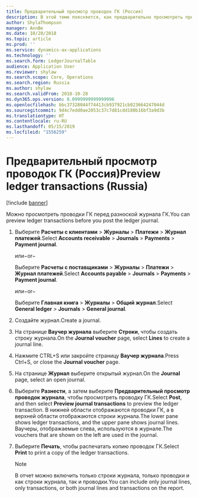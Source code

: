 ```yaml
---
title: Предварительный просмотр проводок ГК (Россия)
description: В этой теме поясняется, как предварительно просмотреть проводки ГК в Microsoft Dynamics 365 for Finance and Operations для России.
author: ShylaThompson
manager: AnnBe
ms.date: 10/28/2018
ms.topic: article
ms.prod: ''
ms.service: dynamics-ax-applications
ms.technology: ''
ms.search.form: LedgerJournalTable
audience: Application User
ms.reviewer: shylaw
ms.search.scope: Core, Operations
ms.search.region: Russia
ms.author: shylaw
ms.search.validFrom: 2018-10-28
ms.dyn365.ops.version: 8.0999999999999996
ms.openlocfilehash: bbc37328044f74413cb937921cb023664247044d
ms.sourcegitcommit: 9d4c7edd0ae2053c37c7d81cdd180b16bf3a9d3b
ms.translationtype: HT
ms.contentlocale: ru-RU
ms.lasthandoff: 05/15/2019
ms.locfileid: "1556259"
---
```

# <a name="preview-ledger-transactions-russia"></a><span data-ttu-id="4e08f-103">Предварительный просмотр проводок ГК (Россия)</span><span class="sxs-lookup"><span data-stu-id="4e08f-103">Preview ledger transactions (Russia)</span></span>

[!include [banner](../includes/banner.md)]

<span data-ttu-id="4e08f-104">Можно просмотреть проводки ГК перед разноской журнала ГК.</span><span class="sxs-lookup"><span data-stu-id="4e08f-104">You can preview ledger transactions before you post the ledger journal.</span></span>

1. <span data-ttu-id="4e08f-105">Выберите **Расчеты с клиентами** \> **Журналы** \> **Платежи** \> **Журнал платежей**.</span><span class="sxs-lookup"><span data-stu-id="4e08f-105">Select **Accounts receivable** \> **Journals** \> **Payments** \> **Payment journal**.</span></span>

    <span data-ttu-id="4e08f-106">или</span><span class="sxs-lookup"><span data-stu-id="4e08f-106">−or−</span></span>

    <span data-ttu-id="4e08f-107">Выберите **Расчеты с поставщиками** \> **Журналы** \> **Платежи** \> **Журнал платежей**.</span><span class="sxs-lookup"><span data-stu-id="4e08f-107">Select **Accounts payable** \> **Journals** \> **Payments** \> **Payment journal**.</span></span>

    <span data-ttu-id="4e08f-108">или</span><span class="sxs-lookup"><span data-stu-id="4e08f-108">−or−</span></span>

    <span data-ttu-id="4e08f-109">Выберите **Главная книга** \> **Журналы** \> **Общий журнал**.</span><span class="sxs-lookup"><span data-stu-id="4e08f-109">Select **General ledger** \> **Journals** \> **General journal**.</span></span>

2. <span data-ttu-id="4e08f-110">Создайте журнал.</span><span class="sxs-lookup"><span data-stu-id="4e08f-110">Create a journal.</span></span>
3. <span data-ttu-id="4e08f-111">На странице **Ваучер журнала** выберите **Строки**, чтобы создать строку журнала.</span><span class="sxs-lookup"><span data-stu-id="4e08f-111">On the **Journal voucher** page, select **Lines** to create a journal line.</span></span>
4. <span data-ttu-id="4e08f-112">Нажмите CTRL+S или закройте страницу **Ваучер журнала**.</span><span class="sxs-lookup"><span data-stu-id="4e08f-112">Press Ctrl+S, or close the **Journal voucher** page.</span></span>
5. <span data-ttu-id="4e08f-113">На странице **Журнал** выберите открытый журнал.</span><span class="sxs-lookup"><span data-stu-id="4e08f-113">On the **Journal** page, select an open journal.</span></span>
6. <span data-ttu-id="4e08f-114">Выберите **Разнести**, а затем выберите **Предварительный просмотр проводок журнала**, чтобы просмотреть проводку ГК.</span><span class="sxs-lookup"><span data-stu-id="4e08f-114">Select **Post**, and then select **Preview journal transactions** to preview the ledger transaction.</span></span> <span data-ttu-id="4e08f-115">В нижней области отображаются проводки ГК, а в верхней области отображаются строки журнала.</span><span class="sxs-lookup"><span data-stu-id="4e08f-115">The lower pane shows ledger transactions, and the upper pane shows journal lines.</span></span> <span data-ttu-id="4e08f-116">Ваучеры, отображаемые слева, используются в журнале.</span><span class="sxs-lookup"><span data-stu-id="4e08f-116">The vouchers that are shown on the left are used in the journal.</span></span>

7. <span data-ttu-id="4e08f-117">Выберите **Печать**, чтобы распечатать копию проводок ГК.</span><span class="sxs-lookup"><span data-stu-id="4e08f-117">Select **Print** to print a copy of the ledger transactions.</span></span>

    > [!NOTE]
    > <span data-ttu-id="4e08f-118">В отчет можно включить только строки журнала, только проводки и как строки журнала, так и проводки.</span><span class="sxs-lookup"><span data-stu-id="4e08f-118">You can include only journal lines, only transactions, or both journal lines and transactions on the report.</span></span>
